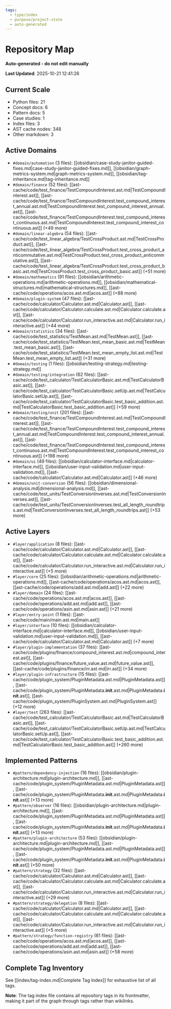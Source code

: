 ```yaml
---
tags:
  - type/index
  - purpose/project-state
  - auto-generated
---
```


# Repository Map

**Auto-generated - do not edit manually**

**Last Updated**: 2025-10-21 12:41:26

## Current Scale

- Python files: 21
- Concept docs: 6
- Pattern docs: 5
- Case studies: 1
- Index files: 3
- AST cache nodes: 348
- Other markdown: 3

## Active Domains

- `#domain/automation` (3 files): [[obsidian/case-study-janitor-guided-fixes.md|case-study-janitor-guided-fixes.md]], [[obsidian/graph-metrics-system.md|graph-metrics-system.md]], [[obsidian/tag-inheritance.md|tag-inheritance.md]]
- `#domain/finance` (52 files): [[ast-cache/code/test_finance/TestCompoundInterest.ast.md|TestCompoundInterest.ast]], [[ast-cache/code/test_finance/TestCompoundInterest.test_compound_interest_annual.ast.md|TestCompoundInterest.test_compound_interest_annual.ast]], [[ast-cache/code/test_finance/TestCompoundInterest.test_compound_interest_continuous.ast.md|TestCompoundInterest.test_compound_interest_continuous.ast]] (+49 more)
- `#domain/linear-algebra` (54 files): [[ast-cache/code/test_linear_algebra/TestCrossProduct.ast.md|TestCrossProduct.ast]], [[ast-cache/code/test_linear_algebra/TestCrossProduct.test_cross_product_anticommutative.ast.md|TestCrossProduct.test_cross_product_anticommutative.ast]], [[ast-cache/code/test_linear_algebra/TestCrossProduct.test_cross_product_basic.ast.md|TestCrossProduct.test_cross_product_basic.ast]] (+51 more)
- `#domain/mathematics` (91 files): [[obsidian/arithmetic-operations.md|arithmetic-operations.md]], [[obsidian/mathematical-structures.md|mathematical-structures.md]], [[ast-cache/code/operations/acos.ast.md|acos.ast]] (+88 more)
- `#domain/plugin-system` (47 files): [[ast-cache/code/calculator/Calculator.ast.md|Calculator.ast]], [[ast-cache/code/calculator/Calculator.calculate.ast.md|Calculator.calculate.ast]], [[ast-cache/code/calculator/Calculator.run_interactive.ast.md|Calculator.run_interactive.ast]] (+44 more)
- `#domain/statistics` (34 files): [[ast-cache/code/test_statistics/TestMean.ast.md|TestMean.ast]], [[ast-cache/code/test_statistics/TestMean.test_mean_basic.ast.md|TestMean.test_mean_basic.ast]], [[ast-cache/code/test_statistics/TestMean.test_mean_empty_list.ast.md|TestMean.test_mean_empty_list.ast]] (+31 more)
- `#domain/testing` (1 files): [[obsidian/testing-strategy.md|testing-strategy.md]]
- `#domain/testing/integration` (62 files): [[ast-cache/code/test_calculator/TestCalculatorBasic.ast.md|TestCalculatorBasic.ast]], [[ast-cache/code/test_calculator/TestCalculatorBasic.setUp.ast.md|TestCalculatorBasic.setUp.ast]], [[ast-cache/code/test_calculator/TestCalculatorBasic.test_basic_addition.ast.md|TestCalculatorBasic.test_basic_addition.ast]] (+59 more)
- `#domain/testing/unit` (201 files): [[ast-cache/code/test_finance/TestCompoundInterest.ast.md|TestCompoundInterest.ast]], [[ast-cache/code/test_finance/TestCompoundInterest.test_compound_interest_annual.ast.md|TestCompoundInterest.test_compound_interest_annual.ast]], [[ast-cache/code/test_finance/TestCompoundInterest.test_compound_interest_continuous.ast.md|TestCompoundInterest.test_compound_interest_continuous.ast]] (+198 more)
- `#domain/ui` (49 files): [[obsidian/calculator-interface.md|calculator-interface.md]], [[obsidian/user-input-validation.md|user-input-validation.md]], [[ast-cache/code/calculator/Calculator.ast.md|Calculator.ast]] (+46 more)
- `#domain/unit-conversion` (56 files): [[obsidian/dimensional-analysis.md|dimensional-analysis.md]], [[ast-cache/code/test_units/TestConversionInverses.ast.md|TestConversionInverses.ast]], [[ast-cache/code/test_units/TestConversionInverses.test_all_length_roundtrips.ast.md|TestConversionInverses.test_all_length_roundtrips.ast]] (+53 more)

## Active Layers

- `#layer/application` (8 files): [[ast-cache/code/calculator/Calculator.ast.md|Calculator.ast]], [[ast-cache/code/calculator/Calculator.calculate.ast.md|Calculator.calculate.ast]], [[ast-cache/code/calculator/Calculator.run_interactive.ast.md|Calculator.run_interactive.ast]] (+5 more)
- `#layer/core` (25 files): [[obsidian/arithmetic-operations.md|arithmetic-operations.md]], [[ast-cache/code/operations/acos.ast.md|acos.ast]], [[ast-cache/code/operations/add.ast.md|add.ast]] (+22 more)
- `#layer/domain` (24 files): [[ast-cache/code/operations/acos.ast.md|acos.ast]], [[ast-cache/code/operations/add.ast.md|add.ast]], [[ast-cache/code/operations/asin.ast.md|asin.ast]] (+21 more)
- `#layer/entry-point` (1 files): [[ast-cache/code/main/main.ast.md|main.ast]]
- `#layer/interface` (10 files): [[obsidian/calculator-interface.md|calculator-interface.md]], [[obsidian/user-input-validation.md|user-input-validation.md]], [[ast-cache/code/calculator/Calculator.ast.md|Calculator.ast]] (+7 more)
- `#layer/plugin-implementation` (37 files): [[ast-cache/code/plugins/finance/compound_interest.ast.md|compound_interest.ast]], [[ast-cache/code/plugins/finance/future_value.ast.md|future_value.ast]], [[ast-cache/code/plugins/finance/irr.ast.md|irr.ast]] (+34 more)
- `#layer/plugin-infrastructure` (15 files): [[ast-cache/code/plugin_system/PluginMetadata.ast.md|PluginMetadata.ast]], [[ast-cache/code/plugin_system/PluginMetadata.__init__.ast.md|PluginMetadata.__init__.ast]], [[ast-cache/code/plugin_system/PluginSystem.ast.md|PluginSystem.ast]] (+12 more)
- `#layer/test` (263 files): [[ast-cache/code/test_calculator/TestCalculatorBasic.ast.md|TestCalculatorBasic.ast]], [[ast-cache/code/test_calculator/TestCalculatorBasic.setUp.ast.md|TestCalculatorBasic.setUp.ast]], [[ast-cache/code/test_calculator/TestCalculatorBasic.test_basic_addition.ast.md|TestCalculatorBasic.test_basic_addition.ast]] (+260 more)

## Implemented Patterns

- `#pattern/dependency-injection` (16 files): [[obsidian/plugin-architecture.md|plugin-architecture.md]], [[ast-cache/code/plugin_system/PluginMetadata.ast.md|PluginMetadata.ast]], [[ast-cache/code/plugin_system/PluginMetadata.__init__.ast.md|PluginMetadata.__init__.ast]] (+13 more)
- `#pattern/observer` (16 files): [[obsidian/plugin-architecture.md|plugin-architecture.md]], [[ast-cache/code/plugin_system/PluginMetadata.ast.md|PluginMetadata.ast]], [[ast-cache/code/plugin_system/PluginMetadata.__init__.ast.md|PluginMetadata.__init__.ast]] (+13 more)
- `#pattern/plugin-architecture` (53 files): [[obsidian/plugin-architecture.md|plugin-architecture.md]], [[ast-cache/code/plugin_system/PluginMetadata.ast.md|PluginMetadata.ast]], [[ast-cache/code/plugin_system/PluginMetadata.__init__.ast.md|PluginMetadata.__init__.ast]] (+50 more)
- `#pattern/strategy` (32 files): [[ast-cache/code/calculator/Calculator.ast.md|Calculator.ast]], [[ast-cache/code/calculator/Calculator.calculate.ast.md|Calculator.calculate.ast]], [[ast-cache/code/calculator/Calculator.run_interactive.ast.md|Calculator.run_interactive.ast]] (+29 more)
- `#pattern/strategy/delegation` (8 files): [[ast-cache/code/calculator/Calculator.ast.md|Calculator.ast]], [[ast-cache/code/calculator/Calculator.calculate.ast.md|Calculator.calculate.ast]], [[ast-cache/code/calculator/Calculator.run_interactive.ast.md|Calculator.run_interactive.ast]] (+5 more)
- `#pattern/strategy/function-registry` (61 files): [[ast-cache/code/operations/acos.ast.md|acos.ast]], [[ast-cache/code/operations/add.ast.md|add.ast]], [[ast-cache/code/operations/asin.ast.md|asin.ast]] (+58 more)

## Complete Tag Inventory

See [[index/tag-index.md|Complete Tag Index]] for exhaustive list of all tags.

**Note**: The tag index file contains all repository tags in its frontmatter, making it part of the graph through tags rather than wikilinks.
